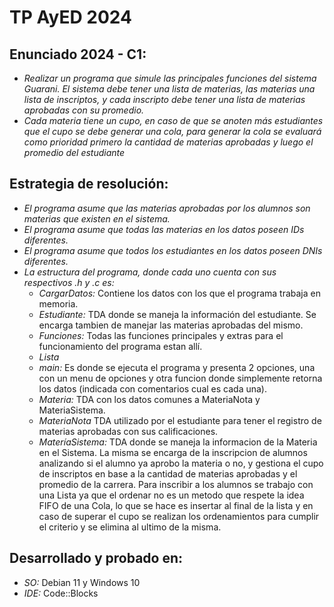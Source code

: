 # TP AyED 2024

## Enunciado 2024 - C1:
- *Realizar un programa que simule las principales funciones del sistema Guarani. El
sistema debe tener una lista de materias, las materias una lista de inscriptos, y
cada inscripto debe tener una lista de materias aprobadas con su promedio.*
- *Cada materia tiene un cupo, en caso de que se anoten más estudiantes que el
cupo se debe generar una cola, para generar la cola se evaluará como prioridad
primero la cantidad de materias aprobadas y luego el promedio del estudiante*

## Estrategia de resolución:
- *El programa asume que las materias aprobadas por los alumnos son materias que
existen en el sistema.*
- *El programa asume que todas las materias en los datos poseen IDs diferentes.*
- *El programa asume que todos los estudiantes en los datos poseen DNIs diferentes.*
- *La estructura del programa, donde cada uno cuenta con sus respectivos .h y .c
es:*
    - *CargarDatos:* Contiene los datos con los que el programa trabaja en memoria.
    - *Estudiante:* TDA donde se maneja la información del estudiante. Se encarga
    tambien de manejar las materias aprobadas del mismo.
    - *Funciones:* Todas las funciones principales y extras para el funcionamiento del
    programa estan allí.
    - *Lista*
    - *main:* Es donde se ejecuta el programa y presenta 2 opciones, una con un menu de
    opciones y otra funcion donde simplemente retorna los datos (indicada con comentarios
    cual es cada una).
    - *Materia:* TDA con los datos comunes a MateriaNota y MateriaSistema.
    - *MateriaNota* TDA utilizado por el estudiante para tener el registro de materias
    aprobadas con sus calificaciones.
    - *MateríaSistema:* TDA donde se maneja la informacion de la Materia en el Sistema.
    La misma se encarga de la inscripcion de alumnos analizando si el alumno ya aprobo la
    materia o no, y gestiona el cupo de inscriptos en base a la cantidad de materias
    aprobadas y el promedio de la carrera. Para inscribir a los alumnos se trabajo con una
    Lista ya que el ordenar no es un metodo que respete la idea FIFO de una Cola, lo que se
    hace es insertar al final de la lista y en caso de superar el cupo se realizan los
    ordenamientos para cumplir el criterio y se elimina al ultimo de la misma.

## Desarrollado y probado en:
- *SO:* Debian 11 y Windows 10
- *IDE:* Code::Blocks
